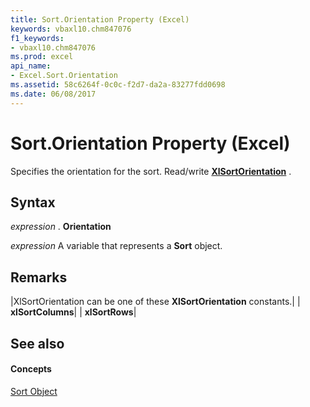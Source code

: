 ```yaml
---
title: Sort.Orientation Property (Excel)
keywords: vbaxl10.chm847076
f1_keywords:
- vbaxl10.chm847076
ms.prod: excel
api_name:
- Excel.Sort.Orientation
ms.assetid: 58c6264f-0c0c-f2d7-da2a-83277fdd0698
ms.date: 06/08/2017
---
```



# Sort.Orientation Property (Excel)

Specifies the orientation for the sort. Read/write **[XlSortOrientation](xlsortorientation-enumeration-excel.md)** .


## Syntax

 _expression_ . **Orientation**

 _expression_ A variable that represents a **Sort** object.


## Remarks





|XlSortOrientation can be one of these **XlSortOrientation** constants.|
| **xlSortColumns**|
| **xlSortRows**|

## See also


#### Concepts


[Sort Object](sort-object-excel.md)

